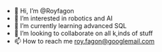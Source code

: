 - 👋 Hi, I’m @Royfagon
- 👀 I’m interested in robotics and AI
- 🌱 I’m currently learning advanced SQL
- 💞️ I’m looking to collaborate on all k,inds of stuff
- 📫 How to reach me roy.fagon@googlemail.com

<!---
Royfagon/Royfagon is a ✨ special ✨ repository because its `README.md` (this file) appears on your GitHub profile.
You can click the Preview link to take a look at your changes.
--->
